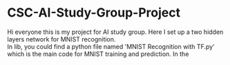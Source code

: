 # CSC-AI-Study-Group-Project   
Hi everyone this is my project for AI study group. Here I set up a two hidden layers network for MNIST recognition.   
In lib, you could find a python file named 'MNIST Recognition with TF.py' which is the main code for MNIST training and prediction. In the 
